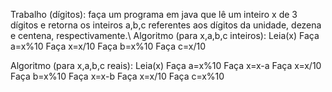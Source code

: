 Trabalho (dígitos): faça um programa em java que lê um inteiro x de 3 dígitos e retorna os inteiros a,b,c referentes aos dígitos da unidade, dezena e centena, respectivamente.\\
Algoritmo (para x,a,b,c inteiros):
Leia(x)
Faça a=x%10
Faça x=x/10
Faça b=x%10
Faça c=x/10

Algoritmo (para x,a,b,c reais):
Leia(x)
Faça a=x%10
Faça x=x-a
Faça x=x/10
Faça b=x%10
Faça x=x-b
Faça x=x/10
Faça c=x%10

